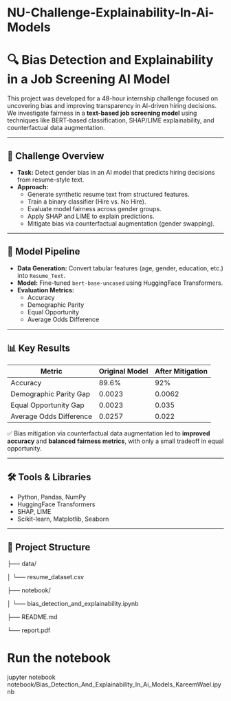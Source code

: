 # NU-Challenge-Explainability-In-Ai-Models
# 🔍 Bias Detection and Explainability in a Job Screening AI Model

This project was developed for a 48-hour internship challenge focused on uncovering bias and improving transparency in AI-driven hiring decisions. We investigate fairness in a **text-based job screening model** using techniques like BERT-based classification, SHAP/LIME explainability, and counterfactual data augmentation.

---

## 📄 Challenge Overview

- **Task:** Detect gender bias in an AI model that predicts hiring decisions from resume-style text.
- **Approach:** 
  - Generate synthetic resume text from structured features.
  - Train a binary classifier (Hire vs. No Hire).
  - Evaluate model fairness across gender groups.
  - Apply SHAP and LIME to explain predictions.
  - Mitigate bias via counterfactual augmentation (gender swapping).

---

## 🧠 Model Pipeline

- **Data Generation:** Convert tabular features (age, gender, education, etc.) into `Resume_Text`.
- **Model:** Fine-tuned `bert-base-uncased` using HuggingFace Transformers.
- **Evaluation Metrics:**
  - Accuracy
  - Demographic Parity
  - Equal Opportunity
  - Average Odds Difference

---

## 📊 Key Results

| Metric                     | Original Model | After Mitigation |
|---------------------------|----------------|------------------|
| Accuracy                  | 89.6%          | 92%              |
| Demographic Parity Gap    | 0.0023         | 0.0062           |
| Equal Opportunity Gap     | 0.0023         | 0.035            |
| Average Odds Difference   | 0.0257         | 0.022            |

✅ Bias mitigation via counterfactual data augmentation led to **improved accuracy** and **balanced fairness metrics**, with only a small tradeoff in equal opportunity.

---

## 🛠️ Tools & Libraries

- Python, Pandas, NumPy
- HuggingFace Transformers
- SHAP, LIME
- Scikit-learn, Matplotlib, Seaborn

---

## 📂 Project Structure

├── data/

│ └── resume_dataset.csv

├── notebook/

│ └── bias_detection_and_explainability.ipynb

├── README.md

└── report.pdf


# Run the notebook
jupyter notebook notebook/Bias_Detection_And_Explainability_In_Ai_Models_KareemWael.ipynb
